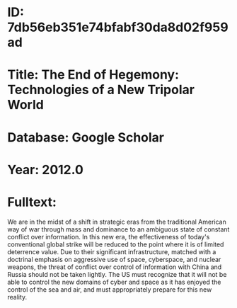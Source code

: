 # ID: 7db56eb351e74bfabf30da8d02f959ad
# Title: The End of Hegemony: Technologies of a New Tripolar World
# Database: Google Scholar
# Year: 2012.0
# Fulltext:
We are in the midst of a shift in strategic eras from the traditional American way of war through mass and dominance to an ambiguous state of constant conflict over information.
In this new era, the effectiveness of today's conventional global strike will be reduced to the point where it is of limited deterrence value.
Due to their significant infrastructure, matched with a doctrinal emphasis on aggressive use of space, cyberspace, and nuclear weapons, the threat of conflict over control of information with China and Russia should not be taken lightly.
The US must recognize that it will not be able to control the new domains of cyber and space as it has enjoyed the control of the sea and air, and must appropriately prepare for this new reality.